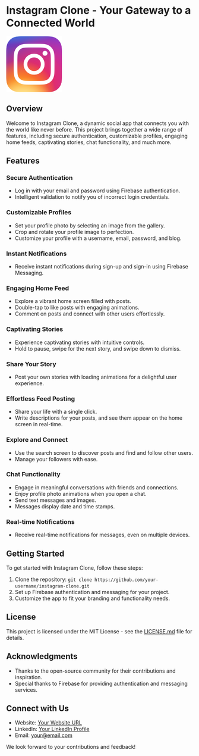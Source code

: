 # Instagram Clone - Your Gateway to a Connected World

<img src="assets/logo.png" alt="Instagram Clone Logo" width="150px">


## Overview

Welcome to Instagram Clone, a dynamic social app that connects you with the world like never before. This project brings together a wide range of features, including secure authentication, customizable profiles, engaging home feeds, captivating stories, chat functionality, and much more.

## Features

### Secure Authentication

- Log in with your email and password using Firebase authentication.
- Intelligent validation to notify you of incorrect login credentials.

### Customizable Profiles

- Set your profile photo by selecting an image from the gallery.
- Crop and rotate your profile image to perfection.
- Customize your profile with a username, email, password, and blog.

### Instant Notifications

- Receive instant notifications during sign-up and sign-in using Firebase Messaging.

### Engaging Home Feed

- Explore a vibrant home screen filled with posts.
- Double-tap to like posts with engaging animations.
- Comment on posts and connect with other users effortlessly.

### Captivating Stories

- Experience captivating stories with intuitive controls.
- Hold to pause, swipe for the next story, and swipe down to dismiss.

### Share Your Story

- Post your own stories with loading animations for a delightful user experience.

### Effortless Feed Posting

- Share your life with a single click.
- Write descriptions for your posts, and see them appear on the home screen in real-time.

### Explore and Connect

- Use the search screen to discover posts and find and follow other users.
- Manage your followers with ease.

### Chat Functionality

- Engage in meaningful conversations with friends and connections.
- Enjoy profile photo animations when you open a chat.
- Send text messages and images.
- Messages display date and time stamps.

### Real-time Notifications

- Receive real-time notifications for messages, even on multiple devices.

## Getting Started

To get started with Instagram Clone, follow these steps:

1. Clone the repository: `git clone https://github.com/your-username/instagram-clone.git`
2. Set up Firebase authentication and messaging for your project.
3. Customize the app to fit your branding and functionality needs.

## License

This project is licensed under the MIT License - see the [LICENSE.md](LICENSE.md) file for details.

## Acknowledgments

- Thanks to the open-source community for their contributions and inspiration.
- Special thanks to Firebase for providing authentication and messaging services.

## Connect with Us

- Website: [Your Website URL](https://www.yourwebsite.com)
- LinkedIn: [Your LinkedIn Profile](https://www.linkedin.com/in/your-profile)
- Email: your@email.com

We look forward to your contributions and feedback!

